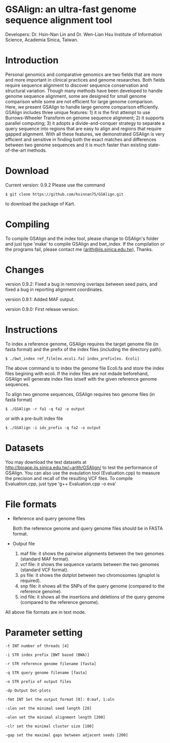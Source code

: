 GSAlign: an ultra-fast genome sequence alignment tool
===================

Developers: Dr. Hsin-Nan Lin and Dr. Wen-Lian Hsu Institute of Information Science, Academia Sinica, Taiwan.

# Introduction

Personal genomics and comparative genomics are two fields that are more and more important in clinical practices and genome researches. Both fields require sequence alignment to discover sequence conservation and structural variation. Though many methods have been developed to handle genome sequence alignment, some are designed for small genome comparison while some are not efficient for large genome comparison. Here, we present GSAlign to handle large genome comparison efficiently. GSAlign includes three unique features: 1) it is the first attempt to use Burrows-Wheeler Transform on genome sequence alignment; 2) it supports parallel computing; 3) it adopts a divide-and-conquer strategy to separate a query sequence into regions that are easy to align and regions that require gapped alignment. With all these features, we demonstrated GSAlign is very efficient and sensitive in finding both the exact matches and differences between two genome sequences and it is much faster than existing state-of-the-art methods. 

# Download

Current version: 0.9.2 Please use the command 
  ```
  $ git clone https://github.com/hsinnan75/GSAlign.git
  ```
to download the package of Kart.

# Compiling

To compile GSAlign and the index tool, please change to GSAlign's folder and just type 'make' to compile GSAlign and bwt_index. If the compilation or the programs fail, please contact me (arith@iis.sinica.edu.tw), Thanks.

# Changes
version 0.9.2: Fixed a bug in removing overlaps between seed pairs, and fixed a bug in reporting alignment coordinates.

version 0.9.1: Added MAF output.

version 0.9.0: First release version.

# Instructions

To index a reference genome, GSAlign requires the target genome file (in fasta format) and the prefix of the index files (including the directory path).

  ```
  $ ./bwt_index ref_file[ex.ecoli.fa] index_prefix[ex. Ecoli]
  ```
The above command is to index the genome file Ecoli.fa and store the index files begining with ecoli.
If the index files are not mdade beforehand, GSAlign will generate index files istself with the given reference genome sequences.

To align two genome sequences, GSAlign requires two genome files (in fasta format)

  ```
  $ ./GSAlign -r fa1 -q fa2 -o output
  ```
or with a pre-built index file

  ```
  $ ./GSAlign -i idx_prefix -q fa2 -o output
  ```

# Datasets

You may download the test datasets at http://bioapp.iis.sinica.edu.tw/~arith/GSAlign/ to test the performance of GSAlign.
You can also use the evaulation tool (Evaluation.cpp) to measure the precision and recall of the resulting VCF files. 
To compile Evaluation.cpp, just type 'g++ Evaluation.cpp -o eva'

# File formats

- Reference and query genome files

    Both the reference genome and query genome files should be in FASTA format.

- Output file

	1. maf file: it shows the pairwise alignments between the two genomes (standard MAF format).
	2. vcf file: it shows the sequence variants between the two genomes (standard VCF format).
	3. ps  file: it shows the dotplot between two chromosomes (gnuplot is required).
	4. snp file: it shows all the SNPs of the query genome (compared to the reference genome).
	5. ind file: it shows all the insertions and deletions of the query genome (compared to the reference genome).

All above file formats are in text mode.

# Parameter setting

 ```
-t INT number of threads [4]

-i STR index prefix [BWT based (BWA)]

-r STR reference genome filename [fasta]

-q STR query genome filename [fasta]

-o STR prefix of output files

-dp Output Dot-plots

-fmt INT Set the output format [0]: 0:maf, 1:aln

-slen set the minimal seed length [20]

-alen set the minimal alignment length [200]

-clr set the minimal cluster size [100]

-gap set the maximal gaps between adjacent seeds [200]

  ```
